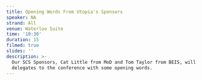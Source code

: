 ```yaml
---
title: Opening Words From Utopia's Sponsors
speaker: NA
strand: All
venue: Waterloo Suite
time: '10:30'
duration: 15
filmed: true
slides: ''
description: >-
  Our SCS Sponsors, Cat Little from MoD and Tom Taylor from BEIS, will welcome
  delegates to the conference with some opening words.
---
```


